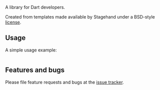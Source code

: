 A library for Dart developers.

Created from templates made available by Stagehand under a BSD-style
[license](https://github.com/dart-lang/stagehand/blob/master/LICENSE).

## Usage

A simple usage example:

```dart
```

## Features and bugs

Please file feature requests and bugs at the [issue tracker][tracker].

[tracker]: http://example.com/issues/replaceme
